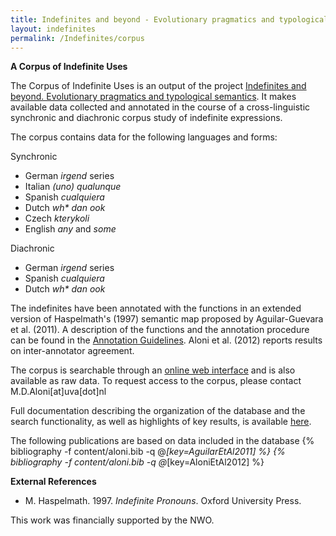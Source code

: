 ```yaml
---
title: Indefinites and beyond - Evolutionary pragmatics and typological semantics
layout: indefinites
permalink: /Indefinites/corpus
---
```

**A Corpus of Indefinite Uses**

The Corpus of Indefinite Uses is an output of the project [Indefinites and beyond. Evolutionary pragmatics and typological semantics](/Indefinites).  It makes available data collected and annotated in the course of a cross-linguistic synchronic and diachronic corpus study of indefinite expressions. 

The corpus contains data for the following languages and forms:

Synchronic 
- German *irgend* series
- Italian *(uno) qualunque*
- Spanish *cualquiera*
- Dutch *wh\* dan ook*
- Czech *kterykoli*
- English *any* and *some*

Diachronic
- German *irgend* series
- Spanish *cualquiera*
- Dutch *wh\* dan ook*

The indefinites have been annotated with the functions in an extended  version of  Haspelmath's (1997) semantic map proposed by Aguilar-Guevara et al. (2011). A description of the functions and the annotation procedure can be found in the [Annotation Guidelines](/resources/indefinites-annotation-guidelines.pdf). Aloni et al. (2012)  reports results on inter-annotator agreement. 

The corpus is searchable through an [online web interface](https://osf.io/z2j9e/)  and is also available as raw data. To request access to the corpus, please contact M.D.Aloni[at]uva[dot]nl

Full documentation describing the organization of the database and the search functionality, as well as highlights of key results, is available [here](/resources/indefinites-documentation.pdf). 

The following publications are based on data included in the database
{% bibliography -f content/aloni.bib -q @*[key=AguilarEtAl2011] %}
{% bibliography -f content/aloni.bib -q @*[key=AloniEtAl2012] %}

**External References**
- M. Haspelmath. 1997. *Indefinite Pronouns*. Oxford University Press.

This work was financially supported by the NWO.